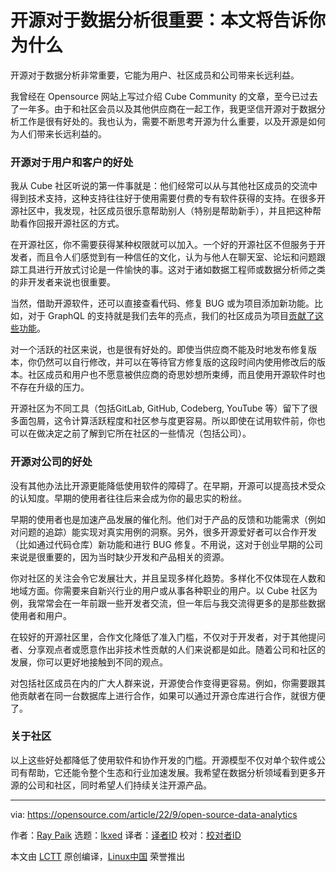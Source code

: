 [#]: subject: "Open source matters in data analytics: Here's why"
[#]: via: "https://opensource.com/article/22/9/open-source-data-analytics"
[#]: author: "Ray Paik https://opensource.com/users/rpaik"
[#]: collector: "lkxed"
[#]: translator: "cool-summer-021"
[#]: reviewer: " "
[#]: publisher: " "
[#]: url: " "

开源对于数据分析很重要：本文将告诉你为什么
======
开源对于数据分析非常重要，它能为用户、社区成员和公司带来长远利益。

我曾经在 Opensource 网站上写过介绍 Cube Community 的文章，至今已过去了一年多。由于和社区会员以及其他供应商在一起工作，我更坚信开源对于数据分析工作是很有好处的。我也认为，需要不断思考开源为什么重要，以及开源是如何为人们带来长远利益的。

### 开源对于用户和客户的好处

我从 Cube 社区听说的第一件事就是：他们经常可以从与其他社区成员的交流中得到技术支持，这种支持往往好于使用需要付费的专有软件获得的支持。在很多开源社区中，我发现，社区成员很乐意帮助别人（特别是帮助新手），并且把这种帮助看作回报开源社区的方式。

在开源社区，你不需要获得某种权限就可以加入。一个好的开源社区不但服务于开发者，而且令人们感觉到有一种信任的文化，认为与他人在聊天室、论坛和问题跟踪工具进行开放式讨论是一件愉快的事。这对于诸如数据工程师或数据分析师之类的非开发者来说也很重要。

当然，借助开源软件，还可以直接查看代码、修复 BUG 或为项目添加新功能。比如，对于 GraphQL 的支持就是我们去年的亮点，我们的社区成员为项目[贡献了这些功能][3]。

对一个活跃的社区来说，也是很有好处的。即使当供应商不能及时地发布修复版本，你仍然可以自行修改，并可以在等待官方修复版的这段时间内使用修改后的版本。社区成员和用户也不愿意被供应商的奇思妙想所束缚，而且使用开源软件时也不存在升级的压力。

开源社区为不同工具（包括GitLab, GitHub, Codeberg, YouTube 等）留下了很多面包屑，这令计算活跃程度和社区参与度更容易。所以即使在试用软件前，你也可以在做决定之前了解到它所在社区的一些情况（包括公司）。

### 开源对公司的好处

没有其他办法比开源更能降低使用软件的障碍了。在早期，开源可以提高技术受众的认知度。早期的使用者往往后来会成为你的最忠实的粉丝。

早期的使用者也是加速产品发展的催化剂。他们对于产品的反馈和功能需求（例如对问题的追踪）能实现对真实用例的洞察。另外，很多开源爱好者可以合作开发（比如通过代码仓库）新功能和进行 BUG 修复。不用说，这对于创业早期的公司来说是很重要的，因为当时缺少开发和产品相关的资源。

你对社区的关注会令它发展壮大，并且呈现多样化趋势。多样化不仅体现在人数和地域方面。你需要来自新兴行业的用户或从事各种职业的用户。以 Cube 社区为例，我常常会在一年前跟一些开发者交流，但一年后与我交流得更多的是那些数据使用者和用户。

在较好的开源社区里，合作文化降低了准入门槛，不仅对于开发者，对于其他提问者、分享观点者或愿意作出非技术性贡献的人们来说都是如此。随着公司和社区的发展，你可以更好地接触到不同的观点。

对包括社区成员在内的广大人群来说，开源使合作变得更容易。例如，你需要跟其他贡献者在同一台数据库上进行合作，如果可以通过开源仓库进行合作，就很方便了。

### 关于社区

以上这些好处都降低了使用软件和协作开发的门槛。开源模型不仅对单个软件或公司有帮助，它还能令整个生态和行业加速发展。我希望在数据分析领域看到更多开源的公司和社区，同时希望人们持续关注开源产品。

--------------------------------------------------------------------------------

via: https://opensource.com/article/22/9/open-source-data-analytics

作者：[Ray Paik][a]
选题：[lkxed][b]
译者：[译者ID](https://github.com/译者ID)
校对：[校对者ID](https://github.com/校对者ID)

本文由 [LCTT](https://github.com/LCTT/TranslateProject) 原创编译，[Linux中国](https://linux.cn/) 荣誉推出

[a]: https://opensource.com/users/rpaik
[b]: https://github.com/lkxed
[1]: https://opensource.com/sites/default/files/lead-images/metrics_data_dashboard_system_computer_analytics.png
[2]: https://opensource.com/article/21/6/cubejs
[3]: https://github.com/cube-js/cube.js/pull/3555
[4]: https://opensource.com/article/22/8/non-code-contribution-powers-open-source
